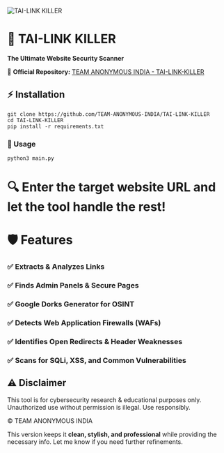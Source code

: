 ![TAI-LINK KILLER](https://i.ibb.co/Pvb58Gmq/IMG-20250202-153300.jpg)

# 🚀 TAI-LINK KILLER  
**The Ultimate Website Security Scanner**  

🔗 **Official Repository:** [TEAM ANONYMOUS INDIA - TAI-LINK-KILLER](https://github.com/TEAM-ANONYMOUS-INDIA/TAI-LINK-KILLER)  

## ⚡ Installation  

```
git clone https://github.com/TEAM-ANONYMOUS-INDIA/TAI-LINK-KILLER
cd TAI-LINK-KILLER
pip install -r requirements.txt
```

### 🎯 Usage
```
python3 main.py
```

# 🔍 Enter the target website URL and let the tool handle the rest!


# 🛡️ Features

### ✅ Extracts & Analyzes Links
### ✅ Finds Admin Panels & Secure Pages
### ✅ Google Dorks Generator for OSINT
### ✅ Detects Web Application Firewalls (WAFs)
### ✅ Identifies Open Redirects & Header Weaknesses
### ✅ Scans for SQLi, XSS, and Common Vulnerabilities

## ⚠️ Disclaimer

This tool is for cybersecurity research & educational purposes only.
Unauthorized use without permission is illegal. Use responsibly.

© TEAM ANONYMOUS INDIA

This version keeps it **clean, stylish, and professional** while providing the necessary info. Let me know if you need further refinements.

